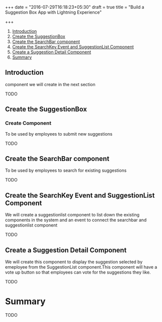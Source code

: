 +++
date = "2016-07-29T16:18:23+05:30"
draft = true
title = "Build a Suggestion Box App with Lightning Experience"

+++


1. [Introduction](#introduction)
2. [Create the SuggestionBox](#create-the-suggestionbox)
3. [Create the SearchBar component](#create-the-searchbar-component)
4. [Create the SearchKey Event and SuggestionList Component](#create-the-searchkey-event-and-suggestionlist-component)
5. [Create a Suggestion Detail Component](#create-a-suggestion-detail-component)
6. [Summary](#summary)

## Introduction

 component we will create in the next section

TODO

## Create the SuggestionBox

### Create Component 
To be used by employees to submit new suggestions

TODO

## Create the SearchBar component
To be used by employees to search for existing suggestions

TODO

## Create the SearchKey Event and SuggestionList Component
We will create a suggestionlist component to list down the existing components in the system and an event to connect the searchbar and suggestionlist component

TODO

## Create a Suggestion Detail Component
We will create this component to display the suggestion selected by emeployee from the SuggestionList component.This component will have a vote up button so that employees can vote for the suggestions they like.

TODO

# Summary

TODO




